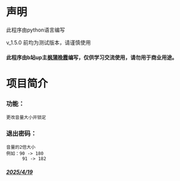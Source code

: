 # 声明

此程序由python语言编写

v_1.5.0 前均为测试版本，请谨慎使用

#### 此程序由b站up主[枫蒲晚霞](https://space.bilibili.com/3546583220095264?spm_id_from=333.1007.0.0)编写，仅供学习交流使用，请勿用于商业用途。

# 项目简介

### 功能：
    更改音量大小并锁定

### 退出密码：
    音量的2倍大小
    例如：90 -> 180
          91 -> 182

#### [*2025/4/19*]()
